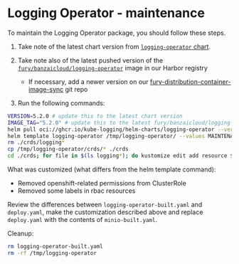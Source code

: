 # Logging Operator - maintenance

To maintain the Logging Operator package, you should follow these steps.

1. Take note of the latest chart version from [`logging-operator` chart](https://github.com/kube-logging/logging-operator/releases).
2. Take note also of the latest pushed version of the [`fury/banzaicloud/logging-operator`](https://registry.sighup.io/harbor/projects/37/repositories/banzaicloud%2Flogging-operator/artifacts-tab`) image in our Harbor registry
    - If necessary, add a newer version on our [fury-distribution-container-image-sync](https://github.com/sighupio/fury-distribution-container-image-sync/blob/main/modules/logging/images.yml#L156) git repo

3. Run the following commands:

  ```bash
  VERSION=5.2.0 # update this to the latest chart version
  IMAGE_TAG="5.2.0" # update this to the latest fury/banzaicloud/logging-operator image tag
  helm pull oci://ghcr.io/kube-logging/helm-charts/logging-operator --version $VERSION --untar --untardir /tmp # this command will download the chart in /tmp/logging-operator
  helm template logging-operator /tmp/logging-operator/ --values MAINTENANCE.values.yaml --api-versions "monitoring.coreos.com/v1" --set "image.tag"="$IMAGE_TAG" -n logging > logging-operator-built.yaml
  rm ./crds/logging*
  cp /tmp/logging-operator/crds/* ./crds
  cd ./crds; for file in $(ls logging*); do kustomize edit add resource $file 2>/dev/null; done; cd .. # ensure we add new CRDs (if any) to the kustomization file
  ```

What was customized (what differs from the helm template command):

- Removed openshift-related permissions from ClusterRole
- Removed some labels in rbac resources

Review the differences between `logging-operator-built.yaml` and `deploy.yaml`, make the customization described above and replace `deploy.yaml` with the contents of `minio-built.yaml`.

Cleanup:

```bash
rm logging-operator-built.yaml
rm -rf /tmp/logging-operator
```
